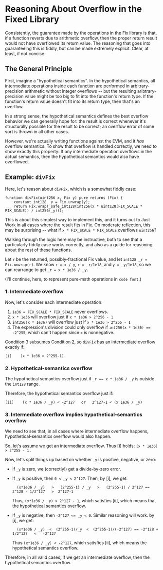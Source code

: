 # Reasoning About Overflow in the Fixed Library

Consistently, the guarantee made by the operations in the Fix library is that, if a function reverts due to arithmetic overflow, then the proper return result would not have overflowed its return value. The reasoning that goes into guaranteeing this is fiddly, but can be made extremely explicit. Clear, at least, if not concise.

## The General Principle ##

First, imagine a "hypothetical semantics". In the hypothetical semantics, all
intermediate operations inside each function are performed in arbitrary-precision
arithmetic without integer overflows -- but the resulting aribtrary-precision value
might be too big to fit into the function's return type. If the function's return value
doesn't fit into its return type, then that's an overflow.

In a strong sense, the hypothetical semantics defines the best overflow behavior we can
generally hope for: the result is correct whenever it's structurally possible for the
result to be correct; an overflow error of some sort is thrown in all other cases.

However, we're actually writing functions against the EVM, and it *has* overflow
semantics. To show that overflow is handled correctly, we need to show exactly this
property: If any intermediate operation overflows in the actual semantics, then the
hypothetical semantics would also have overflowed.

## Example: `divFix` ##

Here, let's reason about `divFix`, which is a somewhat fiddly case:

```solidity
function divFix(uint256 x, Fix y) pure returns (Fix) {
    constant int128 _y = Fix.unwrap(y);
    return Fix.wrap(_safe_int128(int256(x * uint128(FIX_SCALE * FIX_SCALE)) / int256(_y)));
```

This is about this simplest way to implement this, and it turns out to Just Work in all
cases where the result fits in Fix. On moderate reflection, this may be surprising --
what if `x * FIX_SCALE * FIX_SCALE` overflows `uint256`?

Walking through the logic here may be instructive, both to see that a particularly
fiddly case works correctly, and also as a guide for reasoning about the rest of these
functions.

Let `r` be the returned, possibly-fractional Fix value, and let `int128 _r = Fix.unwrap(r)`.  We
know `r = x / y`, `r = _r/1e18`, and `y = _y/1e18`, so we can rearrange to get `_r = x * 1e36 / _y`.

(I'll continue, here, to represent pure-math operations in `code font`.)

### 1. Intermediate overflow ###

Now, let's consider each intermediate operation:

1. `1e36 = FIX_SCALE * FIX_SCALE` never overflows.
2.  `x * 1e36` will overflow just if `x * 1e36 > 2^256 - 1`
3.  `int256(x * 1e36)` will overflow just if `x * 1e36 > 2^255 - 1`
4.  The expression's division could only overflow if `int256(x * 1e36) == -2^255`, which can't happen since `x` is nonnegative.

Condition 3 subsumes Condition 2, so `divFix` has an intermediate overflow exactly if:

    [i]    (x * 1e36 > 2^255-1).

### 2. Hypothetical-semantics overflow ###

The hypothetical semantics overflow just if `_r == x * 1e36 / _y` is outside the `int128` range.

Therefore, the hypothetical semantics overflow just if:

    [ii]    (x * 1e36 / _y) < -2^127   or   2^127-1 < (x 1e36 / _y)

### 3. Intermediate overflow implies hypothetical-semantics overflow ###

We need to see that, in all cases where intermediate overflow happens, hypothetical-semantics overflow would also happen.

So, let's assume we get an intermediate overflow. Thus [i] holds: `(x * 1e36) > 2^255 - 1.`

Now, let's split things up based on whether `_y` is positive, negative, or zero:

- If `_y` is zero, we (correctly!) get a divide-by-zero error.
- If `_y` is positive, then `0 < _y < 2^127`. Then, by [i], we get:
  
        (x*1e36 / _y)   >   (2^255-1) / _y   >   (2^255-1) / 2^127 == 2^128 - 1/2^127   >  2^127-1
        
  Thus, `(x*1e36 / _y) > 2^127 - 1`, which satisfies [ii], which means that the hypothetical semantics overflow.
- If `_y` is negative, then `-2^127 <= _y < 0`. Similar reasoning will work. by [i], we get:

        (x*1e36 / _y)  <  (2^255-1)/_y  <  (2^255-1)/(-2^127) == -2^128 + 1/2^127   <   -2^127
        
  Thus `(x*1e36 / _y) < -2^127`, which satisfies [ii], which means the hypothetical semantics overflow.

Therefore, in all valid cases, if we get an intermediate overflow, then the hypothetical semantics overflow.


